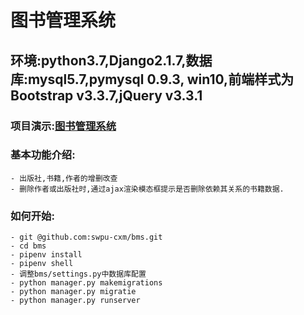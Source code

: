 # 图书管理系统
## 环境:python3.7,Django2.1.7,数据库:mysql5.7,pymysql 0.9.3, win10,前端样式为Bootstrap v3.3.7,jQuery v3.3.1
### 项目演示:[图书管理系统](http://bms.cxmgxj.cn "图书管理系统")
### 基本功能介绍:
    - 出版社,书籍,作者的增删改查 
	- 删除作者或出版社时,通过ajax渲染模态框提示是否删除依赖其关系的书籍数据.
### 如何开始:
    - git @github.com:swpu-cxm/bms.git
    - cd bms
    - pipenv install
    - pipenv shell
    - 调整bms/settings.py中数据库配置
    - python manager.py makemigrations
    - python manager.py migratie
    - python manager.py runserver
